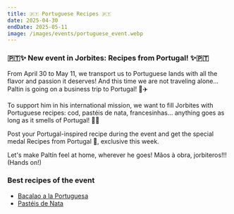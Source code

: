```yaml
---
title: 🇵🇹 Portuguese Recipes 🇵🇹
date: 2025-04-30
endDate: 2025-05-11
image: /images/events/portuguese_event.webp
---
```



### 🇵🇹✨ New event in Jorbites: Recipes from Portugal! ✨🇵🇹

From April 30 to May 11, we transport us to Portuguese lands with all the flavor and passion it deserves!
And this time we are not traveling alone... Paltin is going on a business trip to Portugal! 🥑✈️

To support him in his international mission, we want to fill Jorbites with Portuguese recipes: cod, pastéis de nata, francesinhas... anything goes as long as it smells of Portugal! 🥘🍮

Post your Portugal-inspired recipe during the event and get the special medal Recipes from Portugal 🏅, exclusive this week.

Let's make Paltín feel at home, wherever he goes!
Mãos à obra, jorbiteros!!! (Hands on!)


### Best recipes of the event

- [Bacalao a la Portuguesa](https://jorbites.com/recipes/68165a38ee13a78468f16625)
- [Pastéis de Nata](https://jorbites.com/recipes/6816564ca8c60818c96860ac)
